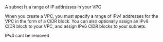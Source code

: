 A subnet is a range of IP addresses in your VPC

When you create a VPC, you must specify a range of IPv4 addresses for the VPC in the form of a CIDR block. You can also optionally assign an IPv6 CIDR block to your VPC, and assign IPv6 CIDR blocks to your subnets.

IPv4 cant be removed